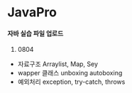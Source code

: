 # JavaPro
#### 자바 실습 파일 업로드

1. 0804
- 자료구조 Arraylist, Map, Sey
- wapper 클래스 unboxing autoboxing
- 예외처리 exception, try-catch, throws
